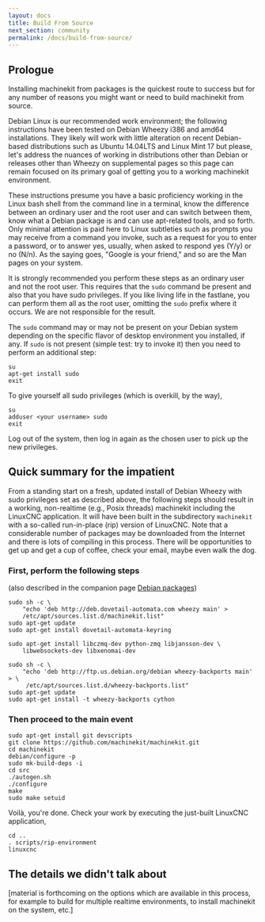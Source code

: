 ```yaml
---
layout: docs
title: Build From Source
next_section: community
permalink: /docs/build-from-source/
---
```


## Prologue

Installing machinekit from packages is the quickest route to success but for
any number of reasons you might want or need to build machinekit from source.

Debian Linux is our recommended work environment; the following instructions have
been tested on Debian Wheezy i386 and amd64 installations. They likely will
work with little alteration on recent Debian-based distributions such as
Ubuntu 14.04LTS and Linux Mint 17 but please, let's address the nuances of
working in distributions other than Debian or releases other than Wheezy on
supplemental pages so this page can remain focused on its primary goal of
getting you to a working machinekit environment.

These instructions presume you have a basic proficiency working in the Linux
bash shell from the command line in a terminal, know the difference between an
ordinary user and the root user and can switch between them, know what a Debian
package is and can use apt-related tools, and so forth. Only minimal attention
is paid here to Linux subtleties such as prompts you may receive from a
command you invoke, such as a request for you to enter a password, or to answer
yes, usually, when asked to respond yes (Y/y) or no (N/n).
As the saying goes, "Google is your friend," and so are the Man pages on your
system.

It is strongly recommended you perform these steps as an ordinary user and
not the root user. This requires that the ```sudo``` command be present and
also that you have sudo privileges. If you like living life in the fastlane,
you can perform them all as the root user, omitting the ```sudo``` prefix
where it occurs. We are not responsible for the result.

The ```sudo``` command may or may not be present on your Debian system
depending on the specific flavor of desktop environment you installed, if any.
If ```sudo``` is not present (simple test: try to invoke it) then you need to
perform an additional step:

    su
    apt-get install sudo
    exit

To give yourself all sudo privileges (which is overkill, by the way),

    su
    adduser <your username> sudo
    exit


Log out of the system, then log in again as the chosen user to
pick up the new privileges.


## Quick summary for the impatient

From a standing start on a fresh, updated install of Debian Wheezy with sudo
privileges set as described above, the following steps should result in a
working, non-realtime (e.g., Posix threads) machinekit including the
LinuxCNC application. It will have been built in the subdirectory
```machinekit``` with a so-called run-in-place (rip) version of LinuxCNC.
Note that a considerable number of packages may be downloaded from the Internet
and there is lots of compiling in this process. There will be opportunities to
get up and get a cup of coffee, check your email, maybe even walk the dog.

### First, perform the following steps
(also described in the companion page
   [Debian packages](http://machinekit.io/docs/packages-debian))

    sudo sh -c \
        "echo 'deb http://deb.dovetail-automata.com wheezy main' >
		/etc/apt/sources.list.d/machinekit.list"
    sudo apt-get update
    sudo apt-get install dovetail-automata-keyring

    sudo apt-get install libczmq-dev python-zmq libjansson-dev \
        libwebsockets-dev libxenomai-dev

    sudo sh -c \
        "echo 'deb http://ftp.us.debian.org/debian wheezy-backports main' > \
         /etc/apt/sources.list.d/wheezy-backports.list"
    sudo apt-get update
    sudo apt-get install -t wheezy-backports cython

### Then proceed to the main event

    sudo apt-get install git devscripts
    git clone https://github.com/machinekit/machinekit.git
    cd machinekit
    debian/configure -p
    sudo mk-build-deps -i
    cd src
    ./autogen.sh
    ./configure
    make
    sudo make setuid

Voilà, you're done. Check your work by executing the just-built
LinuxCNC application,

    cd ..
    . scripts/rip-environment
    linuxcnc

## The details we didn't talk about

[material is forthcoming on the options which are available in this process,
for example to build for multiple realtime environments, to install machinekit
on the system, etc.]
